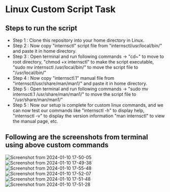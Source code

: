 # Linux Custom Script Task

## Steps to run the script

<ul>
    <li> Step 1 : Clone this repository into your home directory in Linux. </li>
    <li> Step 2 : Now copy "internsctl" script file from "internsctl/usr/local/bin/" and paste it in home directory. </li>
    <li> Step 3 : Open terminal and run following commands -> "cd~" to move to root directory, "chmod +x internsctl" to make the script executable, "sudo mv internsctl /usr/local/bin/" to move the script file to "/usr/local/bin/" </li>
    <li> Step 4 : Now copy "internsctl.1" manual file from "internsctl/usr/share/man/man1/" and paste it in home directory. </li>
    <li> Step 5 : Open terminal and run following commands -> "sudo mv internsctl.1 /usr/share/man/man1/" to move the script file to "/usr/share/man/man1/" </li>
    <li> Step 5 : Now our setup is complete for custom linux commands, and we can now test our commands like "internsctl -h" to display help, "internsctl -v" to display the version information "man internsctl" to view the manual page,  etc.</li>
</ul>

## Following are the screenshots from terminal using above custom commands

![Screenshot from 2024-01-10 17-50-05](https://github.com/Abhinavv9258/XenonStack_Task/assets/79451162/0ad10b77-9679-4b29-b9e8-2bfa2d5a3a90)
![Screenshot from 2024-01-10 17-49-38](https://github.com/Abhinavv9258/XenonStack_Task/assets/79451162/5066647c-91e2-4ede-baf5-66c30e21cf52)
![Screenshot from 2024-01-10 17-55-48](https://github.com/Abhinavv9258/XenonStack_Task/assets/79451162/f38435d9-79db-4260-996f-e0dd203f1f19)
![Screenshot from 2024-01-10 17-52-07](https://github.com/Abhinavv9258/XenonStack_Task/assets/79451162/6b033234-6e61-4cc4-8e79-3050746aad0f)
![Screenshot from 2024-01-10 17-51-48](https://github.com/Abhinavv9258/XenonStack_Task/assets/79451162/92aa603b-7109-4fb6-acf3-aab5497778d8)
![Screenshot from 2024-01-10 17-51-28](https://github.com/Abhinavv9258/XenonStack_Task/assets/79451162/f3600d27-f5fd-4327-be7e-933d0aeef39d)

